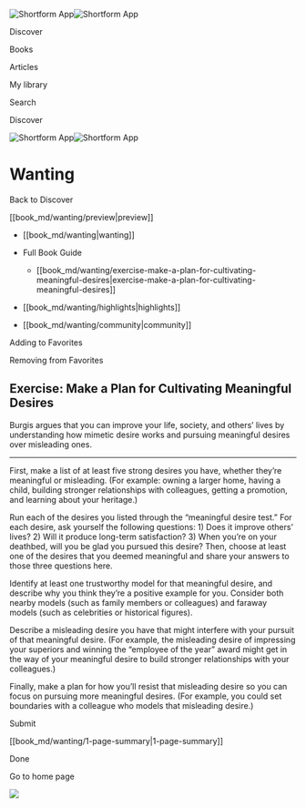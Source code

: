 ![Shortform App](/img/logo.36a2399e.svg)![Shortform App](/img/logo-dark.70c1b072.svg)

Discover

Books

Articles

My library

Search

Discover

![Shortform App](/img/logo.36a2399e.svg)![Shortform App](/img/logo-dark.70c1b072.svg)

# Wanting

Back to Discover

[[book_md/wanting/preview|preview]]

  * [[book_md/wanting|wanting]]
  * Full Book Guide

    * [[book_md/wanting/exercise-make-a-plan-for-cultivating-meaningful-desires|exercise-make-a-plan-for-cultivating-meaningful-desires]]
  * [[book_md/wanting/highlights|highlights]]
  * [[book_md/wanting/community|community]]



Adding to Favorites 

Removing from Favorites 

## Exercise: Make a Plan for Cultivating Meaningful Desires

Burgis argues that you can improve your life, society, and others’ lives by understanding how mimetic desire works and pursuing meaningful desires over misleading ones.

* * *

First, make a list of at least five strong desires you have, whether they’re meaningful or misleading. (For example: owning a larger home, having a child, building stronger relationships with colleagues, getting a promotion, and learning about your heritage.)

Run each of the desires you listed through the “meaningful desire test.” For each desire, ask yourself the following questions: 1) Does it improve others’ lives? 2) Will it produce long-term satisfaction? 3) When you’re on your deathbed, will you be glad you pursued this desire? Then, choose at least one of the desires that you deemed meaningful and share your answers to those three questions here.

Identify at least one trustworthy model for that meaningful desire, and describe why you think they’re a positive example for you. Consider both nearby models (such as family members or colleagues) and faraway models (such as celebrities or historical figures).

Describe a misleading desire you have that might interfere with your pursuit of that meaningful desire. (For example, the misleading desire of impressing your superiors and winning the “employee of the year” award might get in the way of your meaningful desire to build stronger relationships with your colleagues.)

Finally, make a plan for how you’ll resist that misleading desire so you can focus on pursuing more meaningful desires. (For example, you could set boundaries with a colleague who models that misleading desire.)

Submit 

[[book_md/wanting/1-page-summary|1-page-summary]]

Done

Go to home page 

![](https://bat.bing.com/action/0?ti=56018282&Ver=2&mid=fb558faa-a58c-4c5f-b771-65ad816065ed&sid=72e6e650642c11eeb2dd2161d176fe8d&vid=72e70890642c11eeb72d79fe7b6df2c6&vids=0&msclkid=N&pi=0&lg=en-US&sw=800&sh=600&sc=24&nwd=1&tl=Shortform%20%7C%20Book&p=https%3A%2F%2Fwww.shortform.com%2Fapp%2Fbook%2Fwanting%2Fexercise-make-a-plan-for-cultivating-meaningful-desires&r=&lt=1149&evt=pageLoad&sv=1&rn=903893)
